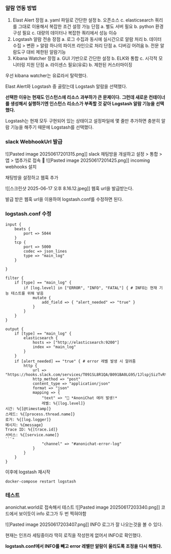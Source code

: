 
### 알람 연동 방법

1. Elast Alert
	장점 
		a. yaml 파일로 간단한 설정
		b. 오픈소스
		c. elasticsearch 쿼리를 그대로 이용해서 복잡한 조건 설정 가능
	단점
		a. 별도 서버 필요
		b. python 환경 구성 필요
		c. 대량의 데이터나 복잡한 쿼리에서 성능 이슈 
2. Logstash 알람 전송
	장점
		a. 로그 수집과 동시에 실시간으로 알람 처리
		b. 데이터 수집 > 변환 > 알람 하나의 파이프 라인으로 처리
	단점
		a. 디버깅 어려움
		b. 전문 알람도구 대비 제한된 알람기능
3. Kibana Watcher
	장점
		a. GUI 기반으로 간단한 설정
		b. ELK와 통합
		c. 시각적 모니터링 지원
	단점
		a. 라이센스 필요(유료)
		b. 제한된 커스터마이징

우선 kibana watcher는 유료라서 탈락했다.

Elast Alert와 Logstash 중 골랐는데 Logstash 알람을 선택했다.

**선택한 이유는 현재도 인스턴스에 리소스 과부하가 큰 문제이다.**
**그런데 새로운 컨테이너를 생성해서 실행하기엔 인스턴스 리소스가 부족할 것 같아 Logstash 알람 기능을 선택했다.**

Logstash는 현재 모두 구현되어 있는 상태이고 설정파일에 몇 줄만 추가하면 충분히 알람 기능을 해주기 때문에
Logstash를 선택했다.

### slack WebhookUrl 발급

![[Pasted image 20250617201315.png]]
slack 채팅방을 개설하고 설정 > 통합 > 앱 > 앱추가로 접속

![[Pasted image 20250617201425.png]]
incoming webhooks 설치

채팅방을 설정하고 웹훅 추가

![[스크린샷 2025-06-17 오후 8.16.12.jpeg]]
웹훅 url을 발급받는다.

발급 받은 웹훅 url을 이용하여 logstash.conf를 수정하면 된다.

### logstash.conf 수정

```
input {
    beats {
        port => 5044
    }
    tcp {
        port => 5000
        codec => json_lines
        type => "main_log"
    }

}

filter {
    if [type] == "main_log" {
        if [log.level] in ["ERROR", "INFO", "FATAL"] { # INFO는 현재 기능 테스트를 위해 넣음
            mutate {
                add_field => { "alert_needed" => "true" }
            }
        }
    }
}

output {
    if [type] == "main_log" {
        elasticsearch {
            hosts => ["http://elasticsearch:9200"]
            index => "main_log"
        }
    }
    if [alert_needed] == "true" { # error 레벨 발생 시 알려줌
        http {
            url => "https://hooks.slack.com/services/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"
            http_method => "post"
            content_type => "application/json"
            format => "json"
            mapping => {
                "text" => "🚨 *AnoniChat 에러 발생!*
                레벨: %{[log.level]}
시간: %{[@timestamp]}
스레드: %{[process.thread.name]}
로거: %{[log.logger]}
메시지: %{message}
Trace ID: %{[trace.id]}
서비스: %{[service.name]}
```"
                "channel" => "#anonichat-error-log"
            }
        }
    }
}
```

이후에 logstash 재시작
```
docker-compose restart logstash
```

### 테스트
anonichat.world로 접속해서 테스트
![[Pasted image 20250617203340.png]]
코드에서 보이듯이 info 로그가 두 번 찍혀야함

![[Pasted image 20250617203407.png]]
INFO 로그가 잘 나오는것을 볼 수 있다.

현재는 인프라 세팅중이라 딱히 로직을 작성한게 없어서 INFO로 확인했다.

**logstash.conf에서 INFO를 빼고 error 레벨만 알람이 울리도록 조정을 다시 해줬다.**


